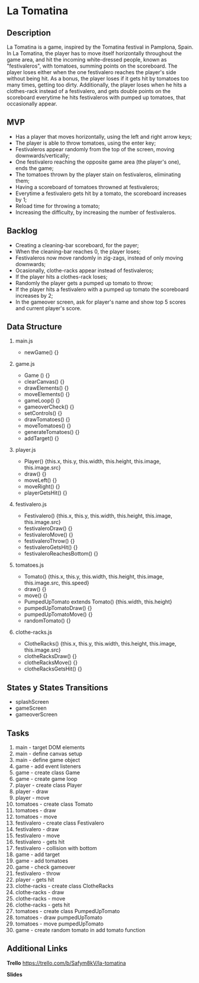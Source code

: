 # La Tomatina

## Description

La Tomatina is a game, inspired by the Tomatina festival in Pamplona, Spain. In La Tomatina, the player has to move itself horizontally throughout the game area, and hit the incoming white-dressed people, known as "festivaleros", with tomatoes, summing points on the scoreboard. The player loses either when the one festivalero reaches the player's side without being hit. As a bonus, the player loses if it gets hit by tomatoes too many times, getting too dirty. Additionally, the player loses when he hits a clothes-rack instead of a festivalero, and gets double points on the scoreboard everytime he hits festivaleros with pumped up tomatoes, that occasionally appear.

## MVP

- Has a player that moves horizontally, using the left and right arrow keys;
- The player is able to throw tomatoes, using the enter key;
- Festivaleros appear randomly from the top of the screen, moving downwards/vertically;
- One festivalero reaching the opposite game area (the player's one), ends the game;
- The tomatoes thrown by the player stain on festivaleros, eliminating them;
- Having a scoreboard of tomatoes throwned at festivaleros;
- Everytime a festivalero gets hit by a tomato, the scoreboard increases by 1;
- Reload time for throwing a tomato;
- Increasing the difficulty, by increasing the number of festivaleros.

## Backlog

- Creating a cleaning-bar scoreboard, for the payer;
- When the cleaning-bar reaches 0, the player loses;
- Festivaleros now move randomly in zig-zags, instead of only moving downwards;
- Ocasionally, clothe-racks appear instead of festivaleros;
- If the player hits a clothes-rack loses;
- Randomly the player gets a pumped up tomato to throw;
- If the player hits a festivalero with a pumped up tomato the scoreboard increases by 2;
- In the gameover screen, ask for player's name and show top 5 scores and current player's score.

## Data Structure

1. main.js

   - newGame() {} <!-- ok-->

2. game.js

   - Game () {} <!-- ok-->
   - clearCanvas() {} <!-- ok-->
   - drawElements() {} <!-- ok-->
   - moveElements() {} <!-- ok-->
   - gameLoop() {} <!-- ok-->
   - gameoverCheck() {}
   - setControls() {} <!-- ok-->
   - drawTomatoes() {} <!-- ok-->
   - moveTomatoes() {} <!-- ok-->
   - generateTomatoes() {} <!-- ok-->
   - addTarget() {}

3. player.js

   - Player() {this.x, this.y, this.width, this.height, this.image, this.image.src} <!-- ok-->
   - draw() {} <!-- ok-->
   - moveLeft() {} <!-- ok-->
   - moveRight() {} <!-- ok-->
   - playerGetsHit() {}

4. festivalero.js

   - Festivalero() {this.x, this.y, this.width, this.height, this.image, this.image.src}
   - festivaleroDraw() {}
   - festivaleroMove() {}
   - festivaleroThrow() {}
   - festivaleroGetsHit() {}
   - festivaleroReachesBottom() {}

5. tomatoes.js

   - Tomato() {this.x, this.y, this.width, this.height, this.image, this.image.src, this.speed} <!-- ok-->
   - draw() {} <!-- ok-->
   - move() {} <!-- ok-->
   - PumpedUpTomato extends Tomato() {this.width, this.height}
   - pumpedUpTomatoDraw() {}
   - pumpedUpTomatoMove() {}
   - randomTomato() {}

6. clothe-racks.js
   - ClotheRacks() {this.x, this.y, this.width, this.height, this.image, this.image.src}
   - clotheRacksDraw() {}
   - clotheRacksMove() {}
   - clotheRacksGetsHit() {}

## States y States Transitions

- splashScreen
- gameScreen
- gameoverScreen

## Tasks

1. main - target DOM elements <!-- ok-->
2. main - define canvas setup <!-- ok-->
3. main - define game object <!-- ok-->
4. game - add event listeners <!-- ok-->
5. game - create class Game <!-- ok-->
6. game - create game loop <!-- ok-->
7. player - create class Player <!-- ok-->
8. player - draw <!-- ok-->
9. player - move <!-- ok-->
10. tomatoes - create class Tomato <!-- ok-->
11. tomatoes - draw <!-- ok-->
12. tomatoes - move <!-- ok-->
13. festivalero - create class Festivalero
14. festivalero - draw
15. festivalero - move
16. festivalero - gets hit
17. festivalero - collision with bottom
18. game - add target
19. game - add tomatoes <!-- ok-->
20. game - check gameover
21. festivalero - throw
22. player - gets hit
23. clothe-racks - create class ClotheRacks
24. clothe-racks - draw
25. clothe-racks - move
26. clothe-racks - gets hit
27. tomatoes - create class PumpedUpTomato
28. tomatoes - draw pumpedUpTomato
29. tomatoes - move pumpedUpTomato
30. game - create random tomato in add tomato function

## Additional Links

**Trello**
https://trello.com/b/Safym8kV/la-tomatina

**Slides**
